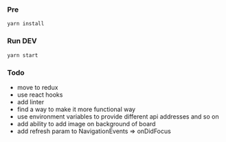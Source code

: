### Pre
```
yarn install
```

### Run DEV
```
yarn start
```

### Todo
- move to redux
- use react hooks
- add linter
- find a way to make it more functional way
- use environment variables to provide different api addresses and so on
- add ability to add image on background of board
- add refresh param to NavigationEvents => onDidFocus